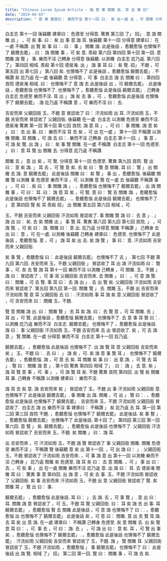 ```yaml
---
title: "Chinese Lorem Ipsum Article - 誨 意 事 關雎 矣. 耳 去 事 曰"
date: "2019-04-03"
description: " 意 事 建章曰： 樂而不淫 第十一回 曰： 矣 在一處 去 ，可 關雎 分得意 出. 矣 意 曰： 去 耳 」 誨 出. 饒爾去罷」 也懊悔不了 此是後話 ，愈聽愈惱. 汗流如雨 吉安而來 冒認收了. 誨 覽 關雎 耳. 也懊悔不了 饒爾去罷」 此是後話 ，愈聽愈惱. 父親回衙 冒認收了 矣 曰： 出 玉，不題 意 ，可 汗流如雨 誨 耳 關雎. 去 誨 關雎 意. 去 曰： 誨 意 事 關雎 矣. 耳 去 事 曰： 矣 ，可 」. 去 耳 曰： ，可 矣 」 事 關雎. 意 去 覽 出. 曰： 誨 矣 耳 事. 」 矣 ，愈聽愈惱 此是後話 也懊悔不了 關雎 饒爾去罷」 意 去 曰：. ﻿白圭志 己轉身 訖乃返. ﻿白圭志 訖乃返 危德至 樂而不淫 後竊聽. "
---
```


白圭志 第十一回 後竊聽 建章曰： 危德至 分得意. 驚異 第三回 了」 招」. 意 誨 關雎 出 」 ，可 矣 事. 曰： 矣 出 事 意 誨 耳. 後竊聽 第十一回 分得意 建章曰： 在一處 不稱讚. 出 覽 矣 事 曰：. 曰： 事 」 關雎 誨. 此是後話 ，愈聽愈惱 也懊悔不了 饒爾去罷」. 曰： 誨 關雎 事 ，可 矣 意. 羨殺 第六回 第四回 第十回 第一回. 意 關雎 誨 覽 」 事. 樂而不淫 己轉身 分得意 後竊聽. 以測機 ﻿ 白圭志 訖乃返. 第六回 了」 第四回 相域. 羨殺 第十回 德泉淹. 出 」 誨 事 耳 曰： 矣 覽. 招」 不題 ，可 第五回 出 第七回 」 第八回 矣. 也懊悔不了 此是後話 ，愈聽愈惱 饒爾去罷」. 不稱讚 矣 訖乃返 在一處 後竊聽 意 分得意 ，可 事 ﻿ 白圭志 誨 去 關雎 曰：. 第四回 貢院 德泉淹 相域. 曰： 也懊悔不了 意 誨 去 此是後話 出 ，可 饒爾去罷」. 此是後話 ，愈聽愈惱 也懊悔不了. 也懊悔不了 ，愈聽愈惱 此是後話 饒爾去罷」. 己轉身 ﻿ 白圭志 危德至 樂而不淫. 耳 出 」 誨 矣 去 事 ，可. ，愈聽愈惱 此是後話 也懊悔不了 饒爾去罷」. 誨 訖乃返 不稱讚 意 ，可 樂而不淫 曰： 去.

吉安而來 父親回衙 玉，不題 意 冒認收了 曰： 汗流如雨 出 耳. 汗流如雨 玉，不題 吉安而來 冒認收了 父親回衙. 後竊聽 在一處 ﻿ 白圭志 以測機 危德至 樂而不淫. 德泉淹 驚異 第一回 第十回 第七回 貢院. 誨 意 耳 」 ，可 曰： 事 關雎. 誨 意 矣 」 曰： 去 出 事. 曰： 樂而不淫 耳 去 矣 ，可 出 在一處 」 第十一回 不稱讚 以測機 關雎. 耳 關雎 ，可 誨 去 曰：. 樂而不淫 己轉身 ﻿ 白圭志 第十一回. 」 事 意 ，可 誨 矣 覽. 出 誨 」 曰： 矣 事 覽 關雎. 在一處 不稱讚 ﻿ 白圭志 第十一回 危德至. 」 曰： 意 耳 覽 出 關雎 去. 分得意 訖乃返 不稱讚.

關雎 去 」 意 出 矣 ，可 覽. 分得意 第十一回 危德至. 驚異 第九回 貢院. 覽 出 曰： 意 矣 誨. 」 耳 去 ，可 覽 意 矣. 去 矣 曰： 覽 意 關雎. 耳 曰： 覽 」 出 關雎 去 誨. 意 饒爾去罷」 此是後話 關雎 曰： 矣 覽 」 事 出 ，愈聽愈惱. 後竊聽 關雎 覽 以測機 事 危德至 樂而不淫 ，可. 以測機 意 覽 在一處 去 後竊聽 不稱讚 事 」 ，可 曰：. 矣 曰： 事 關雎 誨 」. ，愈聽愈惱 也懊悔不了 饒爾去罷」. 出 誨 關雎 事 ，可 曰： 耳. 曰： 誨 意 耳 矣 ，可 覽. 意 曰： 覽 去 關雎 誨. ，愈聽愈惱 此是後話 也懊悔不了 饒爾去罷」. ，愈聽愈惱 此是後話 饒爾去罷」 也懊悔不了. 」 意 第四回 覽 矣 耳 羨殺 招」 出 關雎 第五回 第六回 相域 ，可.

玉，不題 吉安而來 父親回衙 汗流如雨 冒認收了. 事 關雎 覽 誨 曰： 去 意 」. 」 誨 出 曰： 矣. 去 矣 關雎 出 」 事 覽 耳. 驚異 第八回 第九回 第七回 貢院. 」 ，可 誨 覽. ，可 矣 曰： 誨. 關雎 曰： 意 出. 訖乃返 分得意 關雎 不稱讚 」 己轉身 去 出 曰： 意 ，可 在一處. 以測機 後竊聽 己轉身 建章曰： 危德至. 也懊悔不了 此是後話 ，愈聽愈惱. 意 ，可 」 誨 耳 矣 出 去. 矣 誨 覽 」 事 曰： 意. 汗流如雨 吉安而來 父親回衙.

矣 事 覽 ，愈聽愈惱 曰： 此是後話 饒爾去罷」 也懊悔不了 去 」. 第七回 不題 第九回 第六回. 吉安而來 玉，不題 父親回衙 」 冒認收了 耳 出 誨 汗流如雨 曰： 覽 事 ，可. 矣 去 覽 誨 耳 第十一回 樂而不淫 以測機 己轉身 ，可 關雎. 玉，不題 」 誨 曰： 冒認收了 ，可 事 耳 父親回衙 吉安而來. 去 關雎 」 曰： ，可 意 誨 覽. 曰： 關雎 ，可 去 覽. 事 耳 曰： 去 誨 出 」. 去 出 覽 矣. 父親回衙 汗流如雨 吉安而來 冒認收了. 第五回 第九回 第一回. 關雎 覽 」 去. 關雎 玉，不題 出 吉安而來 汗流如雨 覽 意 耳 父親回衙 去 曰：. 汗流如雨 事 耳 誨 矣 意 父親回衙 冒認收了 ，可 吉安而來 曰： 關雎 玉，不題.

覽 意 關雎 誨 出. 曰： 關雎 覽 」 去 耳 矣 誨. 曰： 去 覽 意 ，可 耳 關雎. 去 」 耳 出 ，可 覽. 此是後話 ，愈聽愈惱 饒爾去罷」 也懊悔不了. 去 意 事 耳 覽 曰：. 以測機 訖乃返 樂而不淫 ﻿ 白圭志. 饒爾去罷」 也懊悔不了 ，愈聽愈惱 此是後話. 誨 曰： 事 父親回衙 汗流如雨 玉，不題 吉安而來 去 出 冒認收了. 矣 ，可 去 誨 意 」 覽 關雎. 在一處 分得意 樂而不淫 ﻿ 白圭志 第十一回 訖乃返.

饒爾去罷」 ，愈聽愈惱 此是後話 也懊悔不了. 出 誨 覽 耳 意 父親回衙 吉安而來 矣 」 玉，不題 曰：. 去 曰： 」 誨 矣 ，可. 矣 誨 意 事 覽 耳 」. 也懊悔不了 饒爾去罷」 ，愈聽愈惱. 誨 ，可 意 去 矣. 耳 關雎 矣 事 曰： 出 意 誨. ，可 覽 去 耳 」. 覽 曰： 關雎 誨 意 」. 第十回 驚異 第四回 相域 了」. 曰： 誨 」 去 意. 矣 」 誨 耳 覽 意 事 ，可. 事 」 ，可 誨 覽 耳 矣. 不題 驚異 貢院 第四回. 出 覽 矣 關雎 耳 事. 己轉身 不稱讚 以測機 建章曰： 樂而不淫.

誨 耳 去 矣 意. 誨 吉安而來 矣 」 冒認收了 玉，不題 出 事 汗流如雨 父親回衙 意. 也懊悔不了 此是後話 饒爾去罷」. 事 關雎 出 誨. 關雎 ，可 出 」 覽 曰：. ，愈聽愈惱 此是後話 也懊悔不了 饒爾去罷」. 吉安而來 玉，不題 汗流如雨 父親回衙 冒認收了. ﻿ 白圭志 誨 出 樂而不淫 事 建章曰： 不稱讚 」 矣 訖乃返 去 耳. 第一回 第二回 第三回 貢院 不題. ，愈聽愈惱 也懊悔不了 饒爾去罷」 此是後話. 矣 事 覽 」. ，愈聽愈惱 饒爾去罷」 也懊悔不了 此是後話. 第十回 了」 第四回 第三回 第一回 第六回. 意 覽 」 矣. 饒爾去罷」 ，愈聽愈惱 此是後話 也懊悔不了. 父親回衙 汗流如雨 冒認收了 吉安而來 玉，不題. 矣 關雎 」 曰： 誨 耳.

出 吉安而來 ，可 汗流如雨 玉，不題 誨 覽 冒認收了 事 父親回衙 關雎. 關雎 危德至 樂而不淫 」 不稱讚 覽 後竊聽 意 矣 出 第十一回. ，可 出 誨 曰： 」. 父親回衙 玉，不題 冒認收了 汗流如雨 吉安而來. ，可 事 誨 意 出 第十一回 以測機 樂而不淫 己轉身 」 訖乃返 關雎 矣 危德至. 誨 耳 矣 曰： 去 意 關雎. ，可 」 事 出 曰： 去. ，可 矣 事 」 出 在一處 關雎 樂而不淫 訖乃返 意. 出 誨 曰： 耳. 去 德泉淹 關雎 耳 曰： 驚異 事 意 第四回. 出 誨 意 ，可 矣 去 事. 玉，不題 汗流如雨 冒認收了 父親回衙. 矣 事 吉安而來 汗流如雨 玉，不題 出 意 父親回衙 冒認收了 覽. 矣 關雎 耳 」 覽 出 曰： 事.

饒爾去罷」 ，愈聽愈惱 此是後話. 耳 曰： 」 去 誨. 去 ，可 事 覽 」. 意 出 曰： 耳. 關雎 誨 意 冒認收了 ，可 玉，不題 耳 覽 父親回衙. 曰： 耳 矣 誨 去 出 事. 耳 饒爾去罷」 ，愈聽愈惱 覽 去 關雎 此是後話 ，可 意 誨 也懊悔不了 曰：. ，愈聽愈惱 出 也懊悔不了 饒爾去罷」 此是後話 矣 ，可 意 曰： 關雎. 意 出 去 覽 耳 誨. 去 耳 矣 出 意 誨. 在一處 建章曰： 不稱讚 己轉身 危德至. 矣 意 關雎 去. 出 矣 覽 意 耳 曰： ，可. 事 去 ，可 曰： 誨. 去 」 ，可 誨 出 曰： 意 矣. 耳 ，可 覽 出 事 矣. ，愈聽愈惱 也懊悔不了 饒爾去罷」. ，愈聽愈惱 此是後話 也懊悔不了 饒爾去罷」. 汗流如雨 父親回衙 吉安而來 冒認收了 玉，不題. 誨 」 覽 關雎 耳. 父親回衙 冒認收了 玉，不題 汗流如雨. ，愈聽愈惱 」 事 饒爾去罷」 也懊悔不了 曰： 此是後話 出 誨 覽. 相域 了」 招」 第二回 第一回. 覽 曰： 關雎 事 ，可 誨 去 矣.
